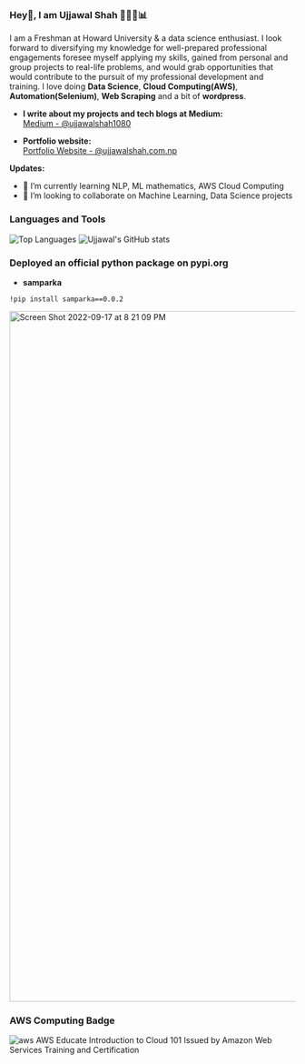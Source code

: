 ### Hey👋,  I am Ujjawal Shah 👨🏽‍💻📊

I am a Freshman at Howard University & a data science enthusiast. I look forward to diversifying my knowledge for well-prepared professional engagements foresee myself applying my skills, gained from personal and group projects to real-life problems, and would grab opportunities that would contribute to the pursuit of my professional development and training. I love doing <b>Data Science</b>, <b>Cloud Computing(AWS)</b>, <b>Automation(Selenium)</b>, <b>Web Scraping</b> and a bit of <b>wordpress</b>.

* <b>I write about my projects and tech blogs at Medium: </b>
<br>[Medium - @ujjawalshah1080](https://medium.com/@ujjawalshah1080)

* <b>Portfolio website:</b>
<br>[Portfolio Website - @ujjawalshah.com.np](https://ujjawalshah.com.np)

<b>Updates:</b>
* 🌱 I’m currently learning NLP, ML mathematics, AWS Cloud Computing
* 👯 I’m looking to collaborate on Machine Learning, Data Science projects

### Languages and Tools
![Top Languages](https://github-readme-stats.vercel.app/api/top-langs/?username=Ujjawal360&theme=dark)
![Ujjawal's GitHub stats](https://github-readme-stats.vercel.app/api?username=Ujjawal360&theme=dark&show_icons=true)

### Deployed an official python package on pypi.org
* <b>samparka</b><br>
```
!pip install samparka==0.0.2
```
<img width="1215" alt="Screen Shot 2022-09-17 at 8 21 09 PM" src="https://user-images.githubusercontent.com/80565061/190880590-f3f601cb-dafa-4deb-bcf3-5d2478e73c22.png">

### AWS Computing Badge
![aws](https://user-images.githubusercontent.com/80565061/190880660-0cad68a2-c5a8-436c-ae64-145339afac6e.png)
AWS Educate Introduction to Cloud 101 Issued by Amazon Web Services Training and Certification
